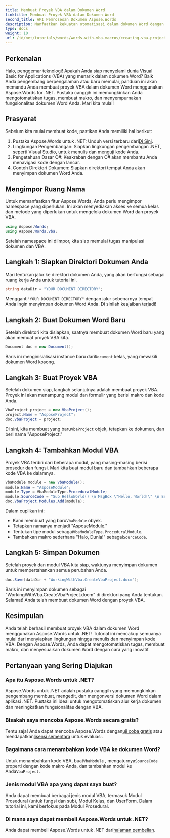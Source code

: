 ```yaml
---
title: Membuat Proyek VBA dalam Dokumen Word
linktitle: Membuat Proyek VBA dalam Dokumen Word
second_title: API Pemrosesan Dokumen Aspose.Words
description: Manfaatkan kekuatan otomatisasi dalam dokumen Word dengan panduan lengkap kami tentang pembuatan proyek VBA menggunakan Aspose.Words untuk .NET. Panduan tutorial langkah demi langkah ini.
type: docs
weight: 10
url: /id/net/tutorials/words/words-with-vba-macros/creating-vba-project/
---
```

## Perkenalan

Halo, penggemar teknologi! Apakah Anda siap menyelami dunia Visual Basic for Applications (VBA) yang menarik dalam dokumen Word? Baik Anda pengembang berpengalaman atau baru memulai, panduan ini akan memandu Anda membuat proyek VBA dalam dokumen Word menggunakan Aspose.Words for .NET. Pustaka canggih ini memungkinkan Anda mengotomatiskan tugas, membuat makro, dan menyempurnakan fungsionalitas dokumen Word Anda. Mari kita mulai!

## Prasyarat

Sebelum kita mulai membuat kode, pastikan Anda memiliki hal berikut:

1.  Pustaka Aspose.Words untuk .NET: Unduh versi terbaru dari[Di Sini](https://releases.aspose.com/words/net/).
2. Lingkungan Pengembangan: Siapkan lingkungan pengembangan .NET, seperti Visual Studio, untuk menulis dan menguji kode Anda.
3. Pengetahuan Dasar C#: Keakraban dengan C# akan membantu Anda menavigasi kode dengan lancar.
4. Contoh Direktori Dokumen: Siapkan direktori tempat Anda akan menyimpan dokumen Word Anda.

## Mengimpor Ruang Nama

Untuk memanfaatkan fitur Aspose.Words, Anda perlu mengimpor namespace yang diperlukan. Ini akan menyediakan akses ke semua kelas dan metode yang diperlukan untuk mengelola dokumen Word dan proyek VBA.

```csharp
using Aspose.Words;
using Aspose.Words.Vba;
```

Setelah namespace ini diimpor, kita siap memulai tugas manipulasi dokumen dan VBA.

## Langkah 1: Siapkan Direktori Dokumen Anda

Mari tentukan jalur ke direktori dokumen Anda, yang akan berfungsi sebagai ruang kerja Anda untuk tutorial ini.

```csharp
string dataDir = "YOUR DOCUMENT DIRECTORY";
```

 Mengganti`"YOUR DOCUMENT DIRECTORY"` dengan jalur sebenarnya tempat Anda ingin menyimpan dokumen Word Anda. Di sinilah keajaiban terjadi!

## Langkah 2: Buat Dokumen Word Baru

Setelah direktori kita disiapkan, saatnya membuat dokumen Word baru yang akan memuat proyek VBA kita.

```csharp
Document doc = new Document();
```

 Baris ini menginisialisasi instance baru dari`Document` kelas, yang mewakili dokumen Word kosong.

## Langkah 3: Buat Proyek VBA

Setelah dokumen siap, langkah selanjutnya adalah membuat proyek VBA. Proyek ini akan menampung modul dan formulir yang berisi makro dan kode Anda.

```csharp
VbaProject project = new VbaProject();
project.Name = "AsposeProject";
doc.VbaProject = project;
```

 Di sini, kita membuat yang baru`VbaProject` objek, tetapkan ke dokumen, dan beri nama "AsposeProject."

## Langkah 4: Tambahkan Modul VBA

Proyek VBA terdiri dari beberapa modul, yang masing-masing berisi prosedur dan fungsi. Mari kita buat modul baru dan tambahkan beberapa kode VBA ke dalamnya.

```csharp
VbaModule module = new VbaModule();
module.Name = "AsposeModule";
module.Type = VbaModuleType.ProceduralModule;
module.SourceCode = "Sub HelloWorld() \n MsgBox \"Hello, World!\" \n End Sub";
doc.VbaProject.Modules.Add(module);
```

Dalam cuplikan ini:
-  Kami membuat yang baru`VbaModule` obyek.
- Tetapkan namanya menjadi "AsposeModule."
-  Tentukan tipe modul sebagai`VbaModuleType.ProceduralModule`.
-  Tambahkan makro sederhana "Halo, Dunia!" sebagai`SourceCode`.

## Langkah 5: Simpan Dokumen

Setelah proyek dan modul VBA kita siap, waktunya menyimpan dokumen untuk mempertahankan semua perubahan Anda.

```csharp
doc.Save(dataDir + "WorkingWithVba.CreateVbaProject.docm");
```

Baris ini menyimpan dokumen sebagai "WorkingWithVba.CreateVbaProject.docm" di direktori yang Anda tentukan. Selamat! Anda telah membuat dokumen Word dengan proyek VBA.

## Kesimpulan

Anda telah berhasil membuat proyek VBA dalam dokumen Word menggunakan Aspose.Words untuk .NET! Tutorial ini mencakup semuanya mulai dari menyiapkan lingkungan hingga menulis dan menyimpan kode VBA. Dengan Aspose.Words, Anda dapat mengotomatiskan tugas, membuat makro, dan menyesuaikan dokumen Word dengan cara yang inovatif.

## Pertanyaan yang Sering Diajukan

### Apa itu Aspose.Words untuk .NET?
Aspose.Words untuk .NET adalah pustaka canggih yang memungkinkan pengembang membuat, mengedit, dan mengonversi dokumen Word dalam aplikasi .NET. Pustaka ini ideal untuk mengotomatiskan alur kerja dokumen dan meningkatkan fungsionalitas dengan VBA.

### Bisakah saya mencoba Aspose.Words secara gratis?
 Tentu saja! Anda dapat mencoba Aspose.Words dengan[uji coba gratis](https://releases.aspose.com/) atau mendapatkan[lisensi sementara](https://purchase.aspose.com/temporary-license/) untuk evaluasi.

### Bagaimana cara menambahkan kode VBA ke dokumen Word?
 Untuk menambahkan kode VBA, buat`VbaModule` , mengaturnya`SourceCode` properti dengan kode makro Anda, dan tambahkan modul ke Anda`VbaProject`.

### Jenis modul VBA apa yang dapat saya buat?
Anda dapat membuat berbagai jenis modul VBA, termasuk Modul Prosedural (untuk fungsi dan sub), Modul Kelas, dan UserForm. Dalam tutorial ini, kami berfokus pada Modul Prosedural.

### Di mana saya dapat membeli Aspose.Words untuk .NET?
 Anda dapat membeli Aspose.Words untuk .NET dari[halaman pembelian](https://purchase.aspose.com/buy).